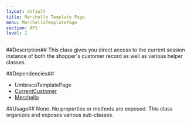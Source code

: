 ```yaml
---
layout: default
title: Merchello Template Page
menu: MerchelloTemplatePage
section: API
level: 2
---
```

##Description##
This class gives you direct access to the current session instance of both the shopper's customer record as well as various helper classes.

##Dependencies##
- UmbracoTemplatePage
- [CurrentCustomer](/api/merchello-context-current/current-customer)
- [Merchello](/api/umbraco-template-page/merchello)

##Usage##
None.  No properties or methods are exposed.  This class organizes and exposes various sub-classes.
